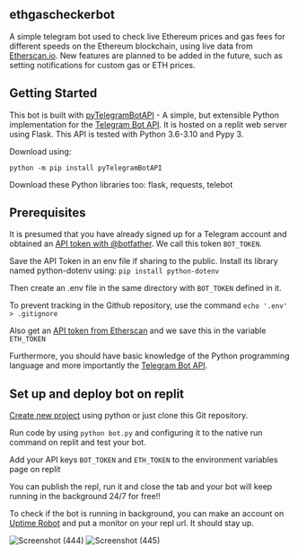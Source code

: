 ## ethgascheckerbot

A simple telegram bot used to check live Ethereum prices and gas fees for different speeds on the Ethereum blockchain, using live data from [Etherscan.io](https://etherscan.io/). New features are planned to be added in the future, such as setting notifications for custom gas or ETH prices.

## Getting Started

This bot is built with [pyTelegramBotAPI](https://github.com/eternnoir/pyTelegramBotAPI) - A simple, but extensible Python implementation for the [Telegram Bot API](https://core.telegram.org/bots/api). It is hosted on a replit web server using Flask. This API is tested with Python 3.6-3.10 and Pypy 3. 

Download using:

`python -m pip install pyTelegramBotAPI`

Download these Python libraries too: flask, requests, telebot

## Prerequisites
It is presumed that you have already signed up for a Telegram account and obtained an [API token with @botfather](https://core.telegram.org/bots#botfather). We call this token `BOT_TOKEN`.

Save the API Token in an env file if sharing to the public. Install its library named python-dotenv using: `pip install python-dotenv` 

Then create an .env file in the same directory with `BOT_TOKEN` defined in it.

To prevent tracking in the Github repository, use the command `echo '.env' > .gitignore`

Also get an [API token from Etherscan](https://etherscan.io/apis) and we save this in the variable `ETH_TOKEN`

Furthermore, you should have basic knowledge of the Python programming language and more importantly the [Telegram Bot API](https://core.telegram.org/bots/api).

## Set up and deploy bot on replit
[Create new project](https://replit.com/~) using python or just clone this Git repository.

Run code by using `python bot.py` and configuring it to the native run command on replit and test your bot. 

Add your API keys `BOT_TOKEN` and `ETH_TOKEN` to the environment variables page on replit

You can publish the repl, run it and close the tab and your bot will keep running in the background 24/7 for free!!

To check if the bot is running in background, you can make an account on [Uptime Robot](https://uptimerobot.com/) and put a monitor on your repl url. It should stay up.

![Screenshot (444)](https://user-images.githubusercontent.com/77221369/158120895-b6694392-9e9a-4605-a57d-770719c0812b.png)
![Screenshot (445)](https://user-images.githubusercontent.com/77221369/158120904-d9905412-8e93-4582-abda-ef97c8b1341d.png)

